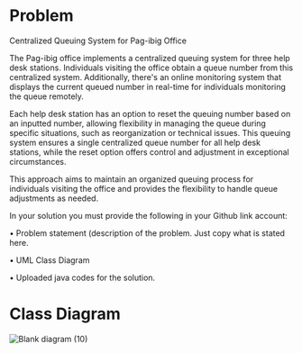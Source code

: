 # Problem


Centralized Queuing System for Pag-ibig Office


The Pag-ibig office implements a centralized queuing system for three help desk stations. Individuals visiting the office obtain a queue number from this centralized system. Additionally, there's an online monitoring system that displays the current queued number in real-time for individuals monitoring the queue remotely.



Each help desk station has an option to reset the queuing number based on an inputted number, allowing flexibility in managing the queue during specific situations, such as reorganization or technical issues. This queuing system ensures a single centralized queue number for all help desk stations, while the reset option offers control and adjustment in exceptional circumstances.


This approach aims to maintain an organized queuing process for individuals visiting the office and provides the flexibility to handle queue adjustments as needed.





In your solution you must provide the following in your Github link account:

• Problem statement (description of the problem. Just copy what is stated here.

• UML Class Diagram

• Uploaded java codes for the solution.



# Class Diagram
![Blank diagram (10)](https://github.com/BabyleneRodriguez/SoftEng1_LabAss9_singletonPattern/assets/142875371/d36ae7c8-a1e8-40e0-97d1-38fba6857542)
